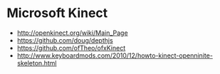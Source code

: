Microsoft Kinect
================

* http://openkinect.org/wiki/Main_Page
* https://github.com/doug/depthjs
* https://github.com/ofTheo/ofxKinect
* http://www.keyboardmods.com/2010/12/howto-kinect-openninite-skeleton.html

